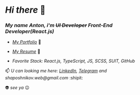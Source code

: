 # _Hi there_ 👋 
### _My name Anton, i'm  <s>UI Developer</s> Front-End Developer(React.js)_
- _<a href="https://shaposhnikov.in/" target="_blank">My Portfolio</a>_ :link:

- _<a href="https://shaposhnikov.in/assets-file/CV_UI_Developer_Shaposhnikov_Anton.pdf" target="_blank">My Resume</a>_ :link:

- _Favorite Stack: React.js, TypeScript, JS, SCSS, SUIT, GitHub_

📫 _U can looking me here: <a href="https://www.linkedin.com/in/shaposhnikov-dev/" target="_blank">LinkedIn</a>,
  <a href="https://t.me/purrpurr" target="_blank">Telegram</a> and shaposhnikov.web@gmail.com_ :shipit:


:alien: _see ya_ :wink:

 
 
